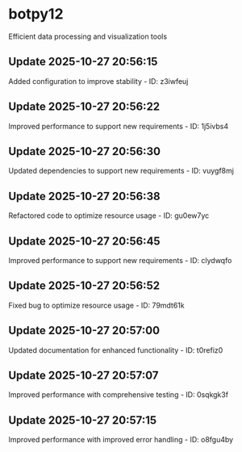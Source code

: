 # botpy12
Efficient data processing and visualization tools

## Update 2025-10-27 20:56:15
Added configuration to improve stability - ID: z3iwfeuj


## Update 2025-10-27 20:56:22
Improved performance to support new requirements - ID: 1j5ivbs4


## Update 2025-10-27 20:56:30
Updated dependencies to support new requirements - ID: vuygf8mj


## Update 2025-10-27 20:56:38
Refactored code to optimize resource usage - ID: gu0ew7yc


## Update 2025-10-27 20:56:45
Improved performance to support new requirements - ID: clydwqfo


## Update 2025-10-27 20:56:52
Fixed bug to optimize resource usage - ID: 79mdt61k


## Update 2025-10-27 20:57:00
Updated documentation for enhanced functionality - ID: t0refiz0


## Update 2025-10-27 20:57:07
Improved performance with comprehensive testing - ID: 0sqkgk3f


## Update 2025-10-27 20:57:15
Improved performance with improved error handling - ID: o8fgu4by

